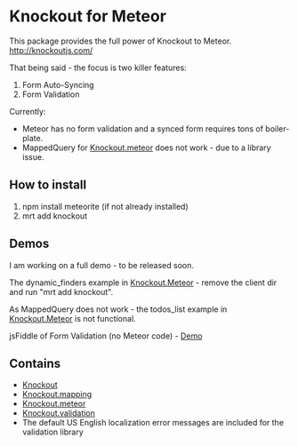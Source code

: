 # Knockout for Meteor

This package provides the full power of Knockout to Meteor. http://knockoutjs.com/

That being said - the focus is two killer features:

1. Form Auto-Syncing
2. Form Validation

Currently:
* Meteor has no form validation and a synced form requires tons of boiler-plate.
* MappedQuery for [Knockout.meteor](https://github.com/steveluscher/knockout.meteor) does not work - due to a library issue. 

## How to install 
1. npm install meteorite (if not already installed)
2. mrt add knockout

## Demos
I am working on a full demo - to be released soon.

The dynamic_finders example in [Knockout.Meteor](https://github.com/steveluscher/knockout.meteor) - remove the client dir and run "mrt add knockout".

As MappedQuery does not work - the todos_list example in [Knockout.Meteor](https://github.com/steveluscher/knockout.meteor) is not functional.

jsFiddle of Form Validation (no Meteor code) - [Demo](http://jsfiddle.net/ericbarnard/KHFn8/)

## Contains
* [Knockout](https://github.com/SteveSanderson/knockout)
* [Knockout.mapping](https://github.com/SteveSanderson/knockout.mapping)
* [Knockout.meteor](https://github.com/steveluscher/knockout.meteor)
* [Knockout.validation](https://github.com/ericmbarnard/Knockout-Validation) 
* The default US English localization error messages are included for the validation library